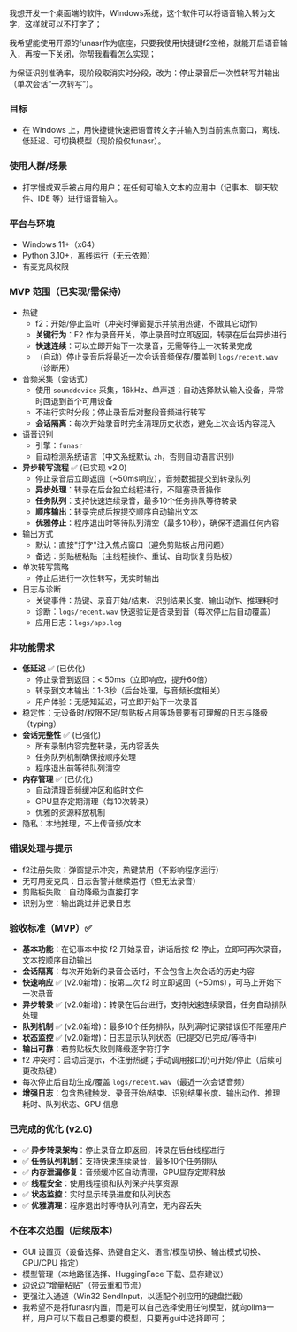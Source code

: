我想开发一个桌面端的软件，Windows系统，这个软件可以将语音输入转为文字，这样就可以不打字了；

我希望能使用开源的funasr作为底座，只要我使用快捷键f2空格，就能开启语音输入，再按一下关闭，你帮我看看怎么实现；

为保证识别准确率，现阶段取消实时分段，改为：停止录音后一次性转写并输出（单次会话“一次转写”）。

### 目标
- 在 Windows 上，用快捷键快速把语音转文字并输入到当前焦点窗口，离线、低延迟、可切换模型（现阶段仅funasr）。

### 使用人群/场景
- 打字慢或双手被占用的用户；在任何可输入文本的应用中（记事本、聊天软件、IDE 等）进行语音输入。

### 平台与环境
- Windows 11+（x64）
- Python 3.10+，离线运行（无云依赖）
- 有麦克风权限

### MVP 范围（已实现/需保持）
- 热键
  - f2：开始/停止监听（冲突时弹窗提示并禁用热键，不做其它动作）
  - **关键行为**：F2 作为录音开关，停止录音时立即返回，转录在后台异步进行
  - **快速连续**：可以立即开始下一次录音，无需等待上一次转录完成
  - （自动）停止录音后将最近一次会话音频保存/覆盖到 `logs/recent.wav`（诊断用）
- 音频采集（会话式）
  - 使用 `sounddevice` 采集，16kHz、单声道；自动选择默认输入设备，异常时回退到首个可用设备
  - 不进行实时分段；停止录音后对整段音频进行转写
  - **会话隔离**：每次开始录音时完全清理历史状态，避免上次会话内容混入
- 语音识别
  - 引擎：`funasr`
  - 自动检测系统语言（中文系统默认 `zh`，否则自动语言识别）
- **异步转写流程** ✅ (已实现 v2.0)
  - 停止录音后立即返回（~50ms响应），音频数据提交到转录队列
  - **异步处理**：转录在后台独立线程进行，不阻塞录音操作
  - **任务队列**：支持快速连续录音，最多10个任务排队等待转录
  - **顺序输出**：转录完成后按提交顺序自动输出文本
  - **优雅停止**：程序退出时等待队列清空（最多10秒），确保不遗漏任何内容
- 输出方式
  - 默认：直接"打字"注入焦点窗口（避免剪贴板占用问题）
  - 备选：剪贴板粘贴（主线程操作、重试、自动恢复剪贴板）
- 单次转写策略
  - 停止后进行一次性转写，无实时输出
- 日志与诊断
  - 关键事件：热键、录音开始/结束、识别结果长度、输出动作、推理耗时
  - 诊断：`logs/recent.wav` 快速验证是否录到音（每次停止后自动覆盖）
  - 应用日志：`logs/app.log`

### 非功能需求
- **低延迟** ✅ (已优化)
  - 停止录音到返回：< 50ms（立即响应，提升60倍）
  - 转录到文本输出：1-3秒（后台处理，与音频长度相关）
  - 用户体验：无感知延迟，可立即开始下一次录音
- 稳定性：无设备时/权限不足/剪贴板占用等场景要有可理解的日志与降级（typing）
- **会话完整性** ✅ (已强化)
  - 所有录制内容完整转录，无内容丢失
  - 任务队列机制确保按顺序处理
  - 程序退出前等待队列清空
- **内存管理** ✅ (已优化)
  - 自动清理音频缓冲区和临时文件
  - GPU显存定期清理（每10次转录）
  - 优雅的资源释放机制
- 隐私：本地推理，不上传音频/文本

### 错误处理与提示
- f2注册失败：弹窗提示冲突，热键禁用（不影响程序运行）
- 无可用麦克风：日志告警并继续运行（但无法录音）
- 剪贴板失败：自动降级为直接打字
- 识别为空：输出跳过并记录日志



### 验收标准（MVP）✅ 
- **基本功能**：在记事本中按 f2 开始录音，讲话后按 f2 停止，立即可再次录音，文本按顺序自动输出
- **会话隔离**：每次开始新的录音会话时，不会包含上次会话的历史内容
- **快速响应** ✅ (v2.0新增)：按第二次 f2 时立即返回（~50ms），可马上开始下一次录音
- **异步转录** ✅ (v2.0新增)：转录在后台进行，支持快速连续录音，任务自动排队处理
- **队列机制** ✅ (v2.0新增)：最多10个任务排队，队列满时记录错误但不阻塞用户
- **状态监控** ✅ (v2.0新增)：日志显示队列状态（已提交/已完成/等待中）
- **输出可靠**：若剪贴板失败则降级逐字符打字
- f2 冲突时：启动后提示，不注册热键；手动调用接口仍可开始/停止（后续可更改热键）
- 每次停止后自动生成/覆盖 `logs/recent.wav`（最近一次会话音频）
- **增强日志**：包含热键触发、录音开始/结束、识别结果长度、输出动作、推理耗时、队列状态、GPU 信息

### 已完成的优化 (v2.0)
- ✅ **异步转录架构**：停止录音立即返回，转录在后台线程进行
- ✅ **任务队列机制**：支持快速连续录音，最多10个任务排队
- ✅ **内存泄漏修复**：音频缓冲区自动清理，GPU显存定期释放
- ✅ **线程安全**：使用线程锁和队列保护共享资源
- ✅ **状态监控**：实时显示转录进度和队列状态
- ✅ **优雅清理**：程序退出时等待队列清空，无内容丢失

### 不在本次范围（后续版本）
- GUI 设置页（设备选择、热键自定义、语言/模型切换、输出模式切换、GPU/CPU 指定）
- 模型管理（本地路径选择、HuggingFace 下载、显存建议）
- 边说边"增量粘贴"（带去重和节流）
- 更强注入通道（Win32 SendInput，以适配个别应用的键盘拦截）
- 我希望不是将funasr内置，而是可以自己选择使用任何模型，就向ollma一样，用户可以下载自己想要的模型，只要再gui中选择即可；
